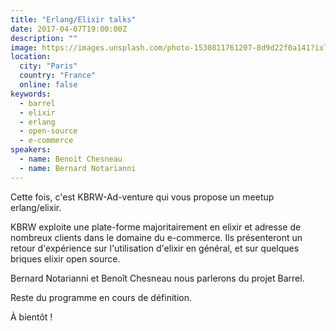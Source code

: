 ```yaml
---
title: "Erlang/Elixir talks"
date: 2017-04-07T19:00:00Z
description: ""
image: https://images.unsplash.com/photo-1530811761207-8d9d22f0a141?ixlib=rb-1.2.1&ixid=eyJhcHBfaWQiOjEyMDd9&auto=format&fit=crop&w=500&q=60
location:
  city: "Paris"
  country: "France"
  online: false
keywords:
  - barrel
  - elixir
  - erlang
  - open-source
  - e-commerce
speakers:
  - name: Benoit Chesneau
  - name: Bernard Notarianni
---
```


Cette fois, c'est KBRW-Ad-venture qui vous propose un meetup
erlang/elixir.

KBRW exploite une plate-forme majoritairement en elixir et adresse de
nombreux clients dans le domaine du e-commerce. Ils présenteront un
retour d'expérience sur l'utilisation d'elixir en général, et sur
quelques briques elixir open source.

Bernard Notarianni et Benoît Chesneau nous parlerons du projet Barrel.

Reste du programme en cours de définition.

À bientôt !
